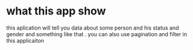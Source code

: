 # what this app show 
this aplication will tell you data about some person and his status and gender and something like that .
you can also use pagination and filter in this applicaiton